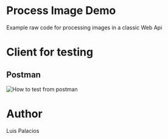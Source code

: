 # Process Image Demo
Example raw code for processing images in a classic Web Api

# Client for testing
## Postman

![How to test from postman](https://cdn.pbrd.co/images/EDjFXn9WO.png "How to test from postman")

# Author
Luis Palacios
